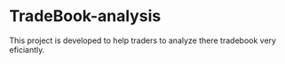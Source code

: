 # TradeBook-analysis
This project is developed to help traders to analyze there tradebook very eficiantly.
